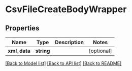 # CsvFileCreateBodyWrapper

## Properties
Name | Type | Description | Notes
------------ | ------------- | ------------- | -------------
**xml_data** | **string** |  | [optional] 

[[Back to Model list]](../README.md#documentation-for-models) [[Back to API list]](../README.md#documentation-for-api-endpoints) [[Back to README]](../README.md)


